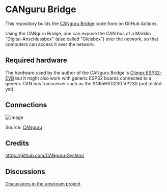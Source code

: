 # CANguru Bridge

This repository builds the [CANguru Bridge](https://github.com/CANguru-System/10-Aktuelle-OTA-Versionen/tree/master/01-CANguru-Bridge-Olimex-%20Version%202.0%20large%20LCD) code from on GitHub Actions.

Using the CANguru Bridge, one can expose the CAN bus of a Märklin "Digital-Anschlussbox" (also called "Gleisbox") over the network, so that computers can access it over the network.

## Required hardware

The hardware used by the author of the CANguru Bridge is [Olimex ESP32-EVB](https://www.olimex.com/Products/IoT/ESP32/ESP32-EVB/open-source-hardware) but it might also work with generic ESP32 boards connected to a generic CAN bus transceiver such as the SN65HVD230 VP230 (not tested yet).

## Connections

![image](https://user-images.githubusercontent.com/2480569/236520294-968b2b84-d864-477f-9ba7-0eac5479b4b5.png)

Source: [CANguru](https://github.com/CANguru-System/91-Discussions/issues/1)

## Credits

https://github.com/CANguru-System/

## Discussions

[Discussions in the upstream project](https://github.com/CANguru-System/91-Discussions/issues)
